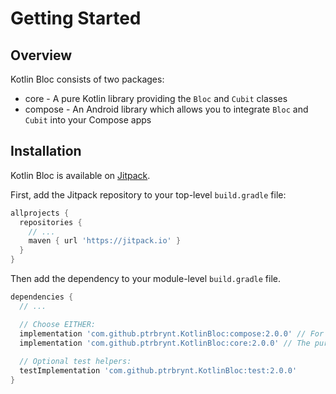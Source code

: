 # Getting Started

## Overview

Kotlin Bloc consists of two packages:

* core - A pure Kotlin library providing the `Bloc` and `Cubit` classes
* compose - An Android library which allows you to integrate `Bloc` and `Cubit` into your Compose
  apps

## Installation

Kotlin Bloc is available on [Jitpack](https://jitpack.io).

First, add the Jitpack repository to your top-level `build.gradle` file:

```groovy
allprojects {
  repositories {
    // ...
    maven { url 'https://jitpack.io' }
  }
}
```

Then add the dependency to your module-level `build.gradle` file. 

```groovy
dependencies {
  // ...

  // Choose EITHER:
  implementation 'com.github.ptrbrynt.KotlinBloc:compose:2.0.0' // For Jetpack Compose apps
  implementation 'com.github.ptrbrynt.KotlinBloc:core:2.0.0' // The pure Kotlin library, for other stuff
  
  // Optional test helpers:
  testImplementation 'com.github.ptrbrynt.KotlinBloc:test:2.0.0'
}
```
